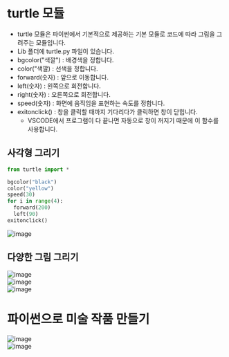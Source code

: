 # turtle 모듈
* turtle 모듈은 파이썬에서 기본적으로 제공하는 기본 모듈로 코드에 따라 그림을 그려주는 모듈입니다.
* Lib 폴더에 turtle.py 파일이 있습니다.
* bgcolor("색깔") : 배경색을 정합니다.
* color("색깔) : 선색을 정합니다.
* forward(숫자) : 앞으로 이동합니다.
* left(숫자) : 왼쪽으로 회전합니다.
* right(숫자) : 오른쪽으로 회전합니다.
* speed(숫자) : 화면에 움직임을 표현하는 속도를 정합니다.
* exitonclick() : 창을 클릭할 때까지 기다리다가 클릭하면 창이 닫힙니다.
  * VSCODE에서 프로그램이 다 끝나면 자동으로 창이 꺼지기 때문에 이 함수를 사용합니다.   

## 사각형 그리기
```python
from turtle import *

bgcolor("black")
color("yellow")
speed(30)
for i in range(4):
  forward(200)
  left(90)
exitonclick()
```
![image](https://github.com/jerrytohub/python-ai/assets/127598703/d0e82ff3-2c6e-4125-a5f3-e068830848f4)

## 다양한 그림 그리기
![image](https://github.com/jerrytohub/python-ai/assets/127598703/dde0830b-d1a4-42bc-9d56-67c393dc3c5e)   
![image](https://github.com/jerrytohub/python-ai/assets/127598703/80a14b7e-ad90-4f5b-a563-95743bb21144)    
![image](https://github.com/jerrytohub/python-ai/assets/127598703/925a86d3-25d7-4f54-9067-2f09604d1994)

# 파이썬으로 미술 작품 만들기
![image](https://github.com/jerrytohub/python-ai/assets/127598703/3a309691-c0ec-4131-9879-f28ec5327c73)   
![image](https://github.com/jerrytohub/python-ai/assets/127598703/876e3348-138d-439d-8c32-7095d6f5d8f1)
